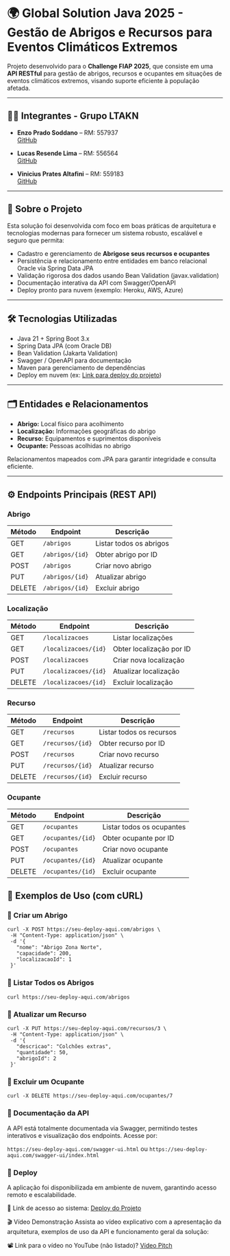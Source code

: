 # 🌍 Global Solution Java 2025 - Gestão de Abrigos e Recursos para Eventos Climáticos Extremos

Projeto desenvolvido para o **Challenge FIAP 2025**, que consiste em uma **API RESTful** para gestão de abrigos, recursos e ocupantes em situações de eventos climáticos extremos, visando suporte eficiente à população afetada.

---

## 👨‍💻 Integrantes - Grupo LTAKN

- **Enzo Prado Soddano** – RM: 557937  
  [GitHub](https://github.com/DerBrasilianer)

- **Lucas Resende Lima** – RM: 556564  
  [GitHub](https://github.com/lucasresendelima)

- **Vinicius Prates Altafini** – RM: 559183  
  [GitHub](https://github.com/vinicius945)

---

## 📡 Sobre o Projeto

Esta solução foi desenvolvida com foco em boas práticas de arquitetura e tecnologias modernas para fornecer um sistema robusto, escalável e seguro que permita:

- Cadastro e gerenciamento de **Abrigose seus recursos e ocupantes**
- Persistência e relacionamento entre entidades em banco relacional Oracle via Spring Data JPA
- Validação rigorosa dos dados usando Bean Validation (javax.validation)
- Documentação interativa da API com Swagger/OpenAPI
- Deploy pronto para nuvem (exemplo: Heroku, AWS, Azure)

---

## 🛠️ Tecnologias Utilizadas

- Java 21 + Spring Boot 3.x  
- Spring Data JPA (com Oracle DB)  
- Bean Validation (Jakarta Validation)  
- Swagger / OpenAPI para documentação  
- Maven para gerenciamento de dependências  
- Deploy em nuvem (ex: [Link para deploy do projeto](https://seu-deploy-aqui.com))  

---

## 🗂️ Entidades e Relacionamentos

- **Abrigo:** Local físico para acolhimento  
- **Localização:** Informações geográficas do abrigo  
- **Recurso:** Equipamentos e suprimentos disponíveis  
- **Ocupante:** Pessoas acolhidas no abrigo  

Relacionamentos mapeados com JPA para garantir integridade e consulta eficiente.

---

## ⚙️ Endpoints Principais (REST API)

### Abrigo

| Método | Endpoint                 | Descrição                |
|--------|--------------------------|--------------------------|
| GET    | `/abrigos`               | Listar todos os abrigos  |
| GET    | `/abrigos/{id}`          | Obter abrigo por ID      |
| POST   | `/abrigos`               | Criar novo abrigo        |
| PUT    | `/abrigos/{id}`          | Atualizar abrigo         |
| DELETE | `/abrigos/{id}`          | Excluir abrigo           |

### Localização

| Método | Endpoint                 | Descrição                    |
|--------|--------------------------|------------------------------|
| GET    | `/localizacoes`           | Listar localizações           |
| GET    | `/localizacoes/{id}`      | Obter localização por ID      |
| POST   | `/localizacoes`           | Criar nova localização        |
| PUT    | `/localizacoes/{id}`      | Atualizar localização         |
| DELETE | `/localizacoes/{id}`      | Excluir localização           |

### Recurso

| Método | Endpoint                 | Descrição                |
|--------|--------------------------|--------------------------|
| GET    | `/recursos`               | Listar todos os recursos |
| GET    | `/recursos/{id}`          | Obter recurso por ID     |
| POST   | `/recursos`               | Criar novo recurso       |
| PUT    | `/recursos/{id}`          | Atualizar recurso        |
| DELETE | `/recursos/{id}`          | Excluir recurso          |

### Ocupante

| Método | Endpoint                 | Descrição                |
|--------|--------------------------|--------------------------|
| GET    | `/ocupantes`              | Listar todos os ocupantes|
| GET    | `/ocupantes/{id}`         | Obter ocupante por ID    |
| POST   | `/ocupantes`              | Criar novo ocupante      |
| PUT    | `/ocupantes/{id}`         | Atualizar ocupante       |
| DELETE | `/ocupantes/{id}`         | Excluir ocupante         |

## 🧪 Exemplos de Uso (com cURL)

### 🔹 Criar um Abrigo

```
curl -X POST https://seu-deploy-aqui.com/abrigos \
 -H "Content-Type: application/json" \
 -d '{
   "nome": "Abrigo Zona Norte",
   "capacidade": 200,
   "localizacaoId": 1
 }'
```
### 🔹 Listar Todos os Abrigos

```curl https://seu-deploy-aqui.com/abrigos```

### 🔹 Atualizar um Recurso
```
curl -X PUT https://seu-deploy-aqui.com/recursos/3 \
 -H "Content-Type: application/json" \
 -d '{
   "descricao": "Colchões extras",
   "quantidade": 50,
   "abrigoId": 2
 }'
```
### 🔹 Excluir um Ocupante
```
curl -X DELETE https://seu-deploy-aqui.com/ocupantes/7
```

### 📜 Documentação da API
A API está totalmente documentada via Swagger, permitindo testes interativos e visualização dos endpoints. Acesse por:

```https://seu-deploy-aqui.com/swagger-ui.html```
ou
```https://seu-deploy-aqui.com/swagger-ui/index.html```

### 🚀 Deploy
A aplicação foi disponibilizada em ambiente de nuvem, garantindo acesso remoto e escalabilidade.

🔗 Link de acesso ao sistema: [Deploy do Projeto](https://gs-java-2025.onrender.com/swagger-ui/index.html)

🎬 Vídeo Demonstração
Assista ao vídeo explicativo com a apresentação da arquitetura, exemplos de uso da API e funcionamento geral da solução:

📽️ Link para o vídeo no YouTube (não listado)? [Vídeo Pitch](https://www.youtube.com/watch?v=e16K1S7MDR4&feature=youtu.be)
